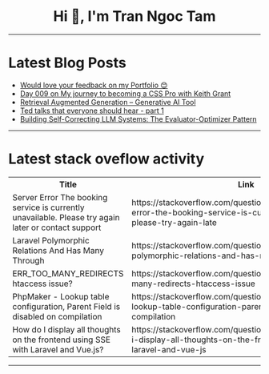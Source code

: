 <h1 align="center">Hi 👋, I'm Tran Ngoc Tam</h1>

---

# Latest Blog Posts 
<!-- BLOG-POST-LIST:START -->
- [Would love your feedback on my Portfolio 😊](https://dev.to/moyrith/would-love-your-feedback-on-my-portfolio-bj7)
- [Day 009 on My journey to becoming a CSS Pro with Keith Grant](https://dev.to/ffff0000h/day-009-on-my-journey-to-becoming-a-css-pro-with-keith-grant-1o15)
- [Retrieval Augmented Generation – Generative AI Tool](https://dev.to/logicalwings/retrieval-augmented-generation-generative-ai-tool-4g5)
- [Ted talks that everyone should hear - part 1](https://dev.to/oryaacov/ted-talks-that-everyone-should-hear-part-1-424o)
- [Building Self-Correcting LLM Systems: The Evaluator-Optimizer Pattern](https://dev.to/clayroach/building-self-correcting-llm-systems-the-evaluator-optimizer-pattern-169p)
<!-- BLOG-POST-LIST:END -->

---

# Latest stack oveflow activity
<table>
  <tr><th>Title</th><th>Link</th></tr>
  <!-- STACKOVERFLOW:START --><tr><td>Server Error The booking service is currently unavailable. Please try again later or contact support</td><td>https://stackoverflow.com/questions/79773132/server-error-the-booking-service-is-currently-unavailable-please-try-again-late</td></tr><tr><td>Laravel Polymorphic Relations And Has Many Through</td><td>https://stackoverflow.com/questions/79772843/laravel-polymorphic-relations-and-has-many-through</td></tr><tr><td>ERR_TOO_MANY_REDIRECTS htaccess issue?</td><td>https://stackoverflow.com/questions/79772799/err-too-many-redirects-htaccess-issue</td></tr><tr><td>PhpMaker - Lookup table configuration, Parent Field is disabled on compilation</td><td>https://stackoverflow.com/questions/79772724/phpmaker-lookup-table-configuration-parent-field-is-disabled-on-compilation</td></tr><tr><td>How do I display all thoughts on the frontend using SSE with Laravel and Vue.js?</td><td>https://stackoverflow.com/questions/79772691/how-do-i-display-all-thoughts-on-the-frontend-using-sse-with-laravel-and-vue-js</td></tr><!-- STACKOVERFLOW:END -->
</table>

---


